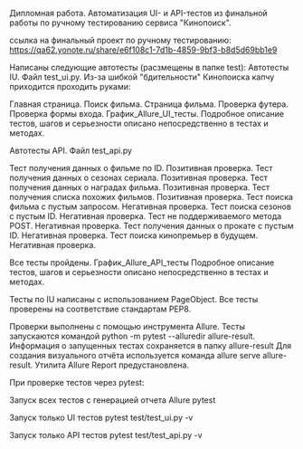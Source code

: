 Дипломная работа.
Автоматизация UI- и API-тестов из финальной работы по ручному тестированию сервиса "Кинопоиск".

ссылка на финальный проект по ручному тестированию: https://qa62.yonote.ru/share/e6f108c1-7d1b-4859-9bf3-b8d5d69bb1e9

Написаны следующие автотесты (расзмещены в папке test): Автотесты IU. Файл test_ui.py. Из-за шибкой "бдительности" Кинопоиска капчу приходится проходить руками:

Главная страница.
Поиск фильма.
Страница фильма.
Проверка футера.
Проверка формы входа.
График_Allure_UI_тесты. Подробное описание тестов, шагов и серьезности описано непосредственно в тестах и методах.


Автотесты API. Файл test_api.py

Тест получения данных о фильме по ID. Позитивная проверка.
Тест получения данных о сезонах сериала. Позитивная проверка.
Тест получения данных о наградах фильма. Позитивная проверка.
Тест получения списка похожих фильмов. Позитивная проверка.
Тест поиска фильма с пустым запросом. Негативная проверка.
Тест поиска сезонов с пустым ID. Негативная проверка.
Тест не поддерживаемого метода POST. Негативная проверка.
Тест получения данных о прокате с пустым ID. Негативная проверка.
Тест поиска кинопремьер в будущем. Негативная проверка.

Все тесты пройдены. График_Allure_API_тесты
Подробное описание тестов, шагов и серьезности описано непосредственно в тестах и методах.

Тесты по IU написаны с использованием PageObject. Все тесты проверены на соответствие стандартам PEP8.

Проверки выполнены с помощью инструмента Allure. Тесты запускаются командой python -m pytest --alluredir allure-result. Информация о запущенных тестах сохраняется в папку allure-result Для создания визуального отчёта используется команда allure serve allure-result. Утилита Allure Report предустановлена.

При проверке тестов через pytest:

Запуск всех тестов с генерацией отчета Allure
pytest

Запуск только UI тестов
pytest test/test_ui.py -v

Запуск только API тестов
pytest test/test_api.py -v